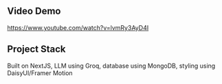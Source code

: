 ## Video Demo
https://www.youtube.com/watch?v=lvmRy3AyD4I

## Project Stack
Built on NextJS, LLM using Groq, database using MongoDB, styling using DaisyUI/Framer Motion

